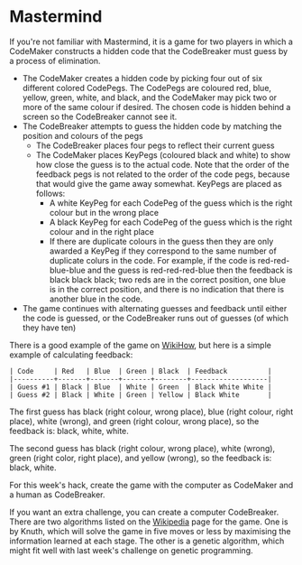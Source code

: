 # Mastermind #

If you're not familiar with Mastermind, it is a game for two players in which a CodeMaker constructs a hidden code that
the CodeBreaker must guess by a process of elimination.

- The CodeMaker creates a hidden code by picking four out of six different colored CodePegs. The CodePegs are coloured
  red, blue, yellow, green, white, and black, and the CodeMaker may pick two or more of the same colour if desired. The
  chosen code is hidden behind a screen so the CodeBreaker cannot see it.
- The CodeBreaker attempts to guess the hidden code by matching the position and colours of the pegs
    - The CodeBreaker places four pegs to reflect their current guess
    - The CodeMaker places KeyPegs (coloured black and white) to show how close the guess is to the actual code. Note that
      the order of the feedback pegs is not related to the order of the code pegs, because that would give the game away
      somewhat. KeyPegs are placed as follows:
        - A white KeyPeg for each CodePeg of the guess which is the right colour but in the wrong place
        - A black KeyPeg for each CodePeg of the guess which is the right colour and in the right place
        - If there are duplicate colours in the guess then they are only awarded a KeyPeg if they correspond to the same
          number of duplicate colurs in the code. For example, if the code is red-red-blue-blue and the guess is
          red-red-red-blue then the feedback is black black black; two reds are in the correct position, one blue is in the
          correct position, and there is no indication that there is another blue in the code.
- The game continues with alternating guesses and feedback until either the code is guessed, or the CodeBreaker runs out
  of guesses (of which they have ten)

There is a good example of the game on [WikiHow](https://www.wikihow.com/Play-Mastermind), but here is a simple example
of calculating feedback:

    | Code     | Red   | Blue  | Green | Black  | Feedback          |
    |----------+-------+-------+-------+--------+-------------------|
    | Guess #1 | Black | Blue  | White | Green  | Black White White |
    | Guess #2 | Black | White | Green | Yellow | Black White       |

The first guess has black (right colour, wrong place), blue (right colour, right place), white (wrong), and green (right
colour, wrong place), so the feedback is: black, white, white.

The second guess has black (right colour, wrong place), white (wrong), green (right color, right place), and yellow
(wrong), so the feedback is: black, white.


For this week's hack, create the game with the computer as CodeMaker and a human as CodeBreaker.

If you want an extra challenge, you can create a computer CodeBreaker. There are two algorithms listed on the
[Wikipedia](https://en.wikipedia.org/wiki/Mastermind_\(board_game\)) page for the game. One is by Knuth, which will solve
the game in five moves or less by maximising the information learned at each stage. The other is a genetic algorithm,
which might fit well with last week's challenge on genetic programming.